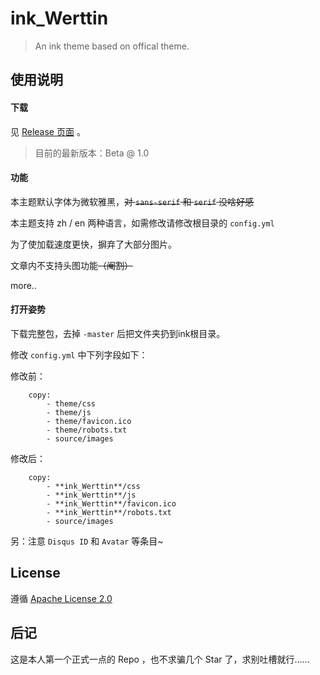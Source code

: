 # ink_Werttin

> An ink theme based on offical theme.

## 使用说明

#### 下载

见 [Release 页面](https://github.com/Skimige/ink_Werttin/releases) 。

> 目前的最新版本：Beta @ 1.0

#### 功能

本主题默认字体为微软雅黑，~~对 `sans-serif` 和 `serif` 没啥好感~~

本主题支持 zh / en 两种语言，如需修改请修改根目录的 `config.yml` 

为了使加载速度更快，摒弃了大部分图片。

文章内不支持头图功能~~（阉割）~~

more..

#### 打开姿势

下载完整包，去掉 `-master` 后把文件夹扔到ink根目录。

修改 `config.yml` 中下列字段如下：

修改前：

```
    copy:
        - theme/css
        - theme/js
        - theme/favicon.ico
        - theme/robots.txt
        - source/images
```

修改后：

```
    copy:
        - **ink_Werttin**/css
        - **ink_Werttin**/js
        - **ink_Werttin**/favicon.ico
        - **ink_Werttin**/robots.txt
        - source/images
``` 

另：注意 `Disqus ID` 和 `Avatar` 等条目~

## License

遵循 [Apache License 2.0](https://github.com/Skimige/ink_Werttin/blob/master/LICENSE)

## 后记

这是本人第一个正式一点的 Repo ，也不求骗几个 Star 了，求别吐槽就行……